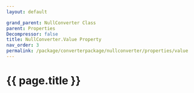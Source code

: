 ```yaml
---
layout: default

grand_parent: NullConverter Class
parent: Properties
Decompressor: false
title: NullConverter.Value Property
nav_order: 3
permalink: /package/converterpackage/nullconverter/properties/value
---
```

# {{ page.title }}